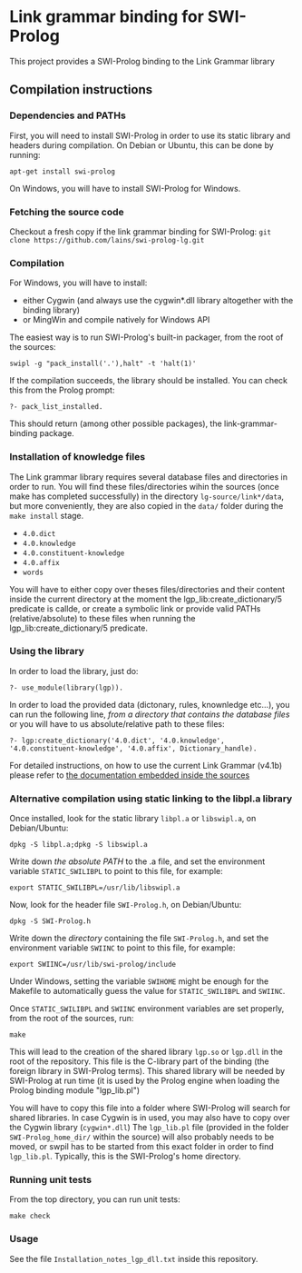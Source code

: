 Link grammar binding for SWI-Prolog
===================================

This project provides a SWI-Prolog binding to the Link Grammar library

## Compilation instructions

### Dependencies and PATHs

First, you will need to install SWI-Prolog in order to use its static library and headers during compilation.
On Debian or Ubuntu, this can be done by running:
```
apt-get install swi-prolog
```

On Windows, you will have to install SWI-Prolog for Windows.

### Fetching the source code

Checkout a fresh copy if the link grammar binding for SWI-Prolog:
```git clone https://github.com/lains/swi-prolog-lg.git```

### Compilation

For Windows, you will have to install:
* either Cygwin (and always use the cygwin*.dll library altogether with the binding library)
* or MingWin and compile natively for Windows API

The easiest way is to run SWI-Prolog's built-in packager, from the root of the sources:
```
swipl -g "pack_install('.'),halt" -t 'halt(1)'
```

If the compilation succeeds, the library should be installed. You can check this from the Prolog prompt:
```
?- pack_list_installed.
```
This should return (among other possible packages), the link-grammar-binding package.

### Installation of knowledge files

The Link grammar library requires several database files and directories in order to run.
You will find these files/directories wihin the sources (once make has completed successfully) in the directory `lg-source/link*/data`, but more conveniently, they are also copied in the `data/` folder during the `make install` stage.

* `4.0.dict`
* `4.0.knowledge`
* `4.0.constituent-knowledge`
* `4.0.affix`
* `words`

You will have to either copy over theses files/directories and their content inside the current directory at the moment the lgp_lib:create_dictionary/5 predicate is callde, or create a symbolic link or provide valid PATHs (relative/absolute) to these files when running the lgp_lib:create_dictionary/5 predicate.

### Using the library

In order to load the library, just do:
```
?- use_module(library(lgp)).
```

In order to load the provided data (dictonary, rules, knownledge etc...), you can run the following line, *from a directory that contains the database files* or you will have to us absolute/relative path to these files:
```
?- lgp:create_dictionary('4.0.dict', '4.0.knowledge', '4.0.constituent-knowledge', '4.0.affix', Dictionary_handle).
```

For detailed instructions, on how to use the current Link Grammar (v4.1b) please refer to
[the documentation embedded inside the sources](patches/4.1b//README.txt)

### Alternative compilation using static linking to the libpl.a library

Once installed, look for the static library `libpl.a` or `libswipl.a`, on Debian/Ubuntu:
```
dpkg -S libpl.a;dpkg -S libswipl.a
```
Write down *the absolute PATH* to the .a file, and set the environment variable `STATIC_SWILIBPL` to point to this file, for example:
```
export STATIC_SWILIBPL=/usr/lib/libswipl.a
```
Now, look for the header file `SWI-Prolog.h`, on Debian/Ubuntu:
```
dpkg -S SWI-Prolog.h
```
Write down the *directory* containing the file `SWI-Prolog.h`, and set the environment variable `SWIINC` to point to this file, for example:
```
export SWIINC=/usr/lib/swi-prolog/include
```

Under Windows, setting the variable `SWIHOME` might be enough for the Makefile to automatically guess the value for `STATIC_SWILIBPL` and `SWIINC`.

Once `STATIC_SWILIBPL` and `SWIINC` environment variables are set properly, from the root of the sources, run:
```
make
```

This will lead to the creation of the shared library `lgp.so` or `lgp.dll` in the root of the repository.
This file is the C-library part of the binding (the foreign library in SWI-Prolog terms).
This shared library will be needed by SWI-Prolog at run time (it is used by the Prolog engine when loading the Prolog binding module "lgp_lib.pl")

You will have to copy this file into a folder where SWI-Prolog will search for shared libraries.
In case Cygwin is in used, you may also have to copy over the Cygwin library (`cygwin*.dll`)
The `lgp_lib.pl` file (provided in the folder `SWI-Prolog_home_dir/` within the source) will also probably needs to be moved, or swpil has to be started from this exact folder in order to find `lgp_lib.pl`.
Typically, this is the SWI-Prolog's home directory.

### Running unit tests

From the top directory, you can run unit tests:
```
make check
```

### Usage

See the file `Installation_notes_lgp_dll.txt` inside this repository.